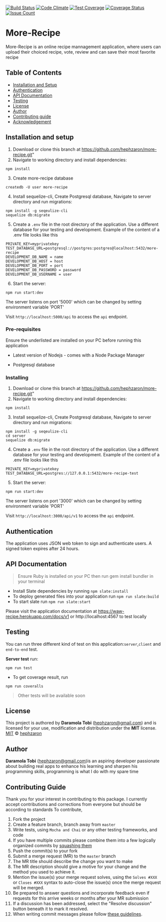 [![Build Status](https://travis-ci.org/hephzaron/more-recipe.svg?branch=master)](https://travis-ci.org/hephzaron/more-recipe)
[![Code Climate](https://codeclimate.com/github/hephzaron/more-recipe/badges/gpa.svg)](https://codeclimate.com/github/hephzaron/more-recipe)
[![Test Coverage](https://codeclimate.com/github/hephzaron/more-recipe/badges/coverage.svg)](https://codeclimate.com/github/hephzaron/more-recipe/coverage)
[![Coverage Status](https://coveralls.io/repos/github/hephzaron/more-recipe/badge.svg?branch=master)](https://coveralls.io/github/hephzaron/more-recipe?branch=master)
[![Issue Count](https://codeclimate.com/github/hephzaron/more-recipe/badges/issue_count.svg)](https://codeclimate.com/github/hephzaron/more-recipe)

# More-Recipe

More-Recipe is an online recipe mannagement application, where users can upload their choiced recipe, vote, review and can save their most favorite recipe

## Table of Contents

* [Installation and Setup](#installation-and-setup)
* [Authentication](#authentication)
* [API Documentation](#api-documentation)
* [Testing](#testing)
* [License](#license)
* [Author](#author)
* [Contributing guide](#contributing-guide)
* [Acknowledgement](#acknowledgement)

## Installation and setup

1. Download or clone this branch at https://github.com/hephzaron/more-recipe.git"
2. Navigate to working directory and install dependencies:

```
npm install
```
3. Create more-recipe database
```
createdb -U user more-recipe
```
4. Install sequelize-cli, Create Postgresql database, Navigate to server directory and run migrations:

```
npm install -g seqeulize-cli
sequelize db:migrate
```

5. Create a `.env` file in the root directory of the application. Use a different database for your testing and development. Example of the content of a .env file looks like this

```
PRIVATE_KEY=myprivatekey
TEST_DATABASE_URL=postgresql://postgres:postgres@localhost:5432/more-recipe
DEVELOPMENT_DB_NAME = name
DEVELOPMENT_DB_HOST = host
DEVELOPMENT_DB_PORT = port
DEVELOPMENT_DB_PASSWORD = password
DEVELOPMENT_DB_USERNAME = user
```

6. Start the server:

```
npm run start:dev
```

The server listens on port '5000' which can be changed by setting environment variable 'PORT'

Visit `http://localhost:5000/api`  to access the `api` endpoint.


### Pre-requisites

Ensure the underlisted are installed on your PC before running this application

* Latest version of Nodejs - comes with a Node Package Manager

* Postgresql database

### Installing

1. Download or clone this branch at https://github.com/hephzaron/more-recipe.git"
2. Navigate to working directory and install dependencies:

```
npm install
```

3. Install sequelize-cli, Create Postgresql database, Navigate to server directory and run migrations:

```
npm install -g seqeulize-cli
cd server
sequelize db:migrate
```

4. Create a `.env` file in the root directory of the application. Use a different database for your testing and development. Example of the content of a .env file looks like this

```
PRIVATE_KEY=myprivatekey
TEST_DATABASE_URL=postgres://127.0.0.1:5432/more-recipe-test
```

5. Start the server:

```
npm run start:dev
```

The server listens on port '3000' which can be changed by setting environment variable 'PORT'

Visit `http://localhost:3000/api/v1`  to access the `api` endpoint.

## Authentication

The application uses JSON web token to sign and authenticate users. A signed token expires after 24 hours.

## API Documentation

> Ensure Ruby is installed on your PC then run gem install bundler in your terminal

- Install Slate dependencies by running `npm slate:install`
- To deploy generated files into your application run `npm run slate:build`
- To start slate run `npm run slate:start`

Please visit the application documentation at https://waw-recipe.herokuapp.com/docs/v1 or http://localhost:4567 to test locally
## Testing

You can run three different kind of test on this application:`server`,`client` and `end-to-end` test.

**Server test**
run:
```
npm run test
```
- To get coverage result, run
```
npm run coveralls
```
> Other tests will be available soon

## License

This project is authored by **Daramola Tobi** (hephzaron@gmail.com) and is licensed for your use, modification and distribution under the **MIT** license.
[MIT][license] © [hephzaron][author]
<!-- Definitions -->
[license]: LICENSE
[author]: hephzaron

## Author

**Daramola Tobi** (hephzaron@gmail.com)is an aspiring developer passionate about building real apps to enhance his learning and sharpen his programming skills, programming is what I do with my spare time

## Contributing Guide

Thank you for your interest in contributing to this package. I currently accept contributions and corrections from everyone but should be according to standards
To contribute,

1. Fork the project
1. Create a feature branch, branch away from `master`
1. Write tests, using `Mocha and Chai` or any other testing frameworks, and code
1. If you have multiple commits please combine them into a few logically organized commits by [squashing them](git-squash)
1. Push the commit(s) to your fork
1. Submit a merge request (MR) to the `master` branch
1. The MR title should describe the change you want to make
1. The MR description should give a motive for your change and the method you used to achieve it.
  1. Mention the issue(s) your merge request solves, using the `Solves #XXX` or
    `Closes #XXX` syntax to auto-close the issue(s) once the merge request will
    be merged.
1. Be prepared to answer questions and incorporate feedback even if requests for this arrive weeks or months after your MR submission
  1. If a discussion has been addressed, select the "Resolve discussion" button beneath it to mark it resolved.
1. When writing commit messages please follow
   [these guidelines](http://chris.beams.io/posts/git-commit).
